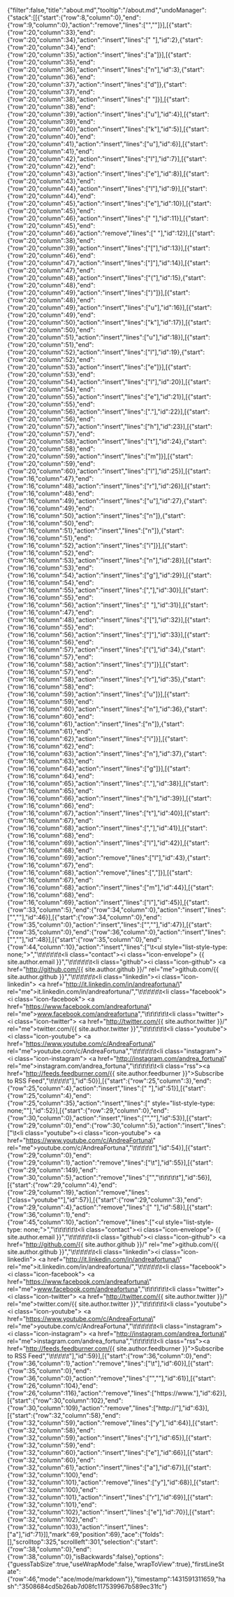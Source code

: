 {"filter":false,"title":"about.md","tooltip":"/about.md","undoManager":{"stack":[[{"start":{"row":8,"column":0},"end":{"row":9,"column":0},"action":"remove","lines":["",""]}],[{"start":{"row":20,"column":33},"end":{"row":20,"column":34},"action":"insert","lines":[" "],"id":2},{"start":{"row":20,"column":34},"end":{"row":20,"column":35},"action":"insert","lines":["a"]}],[{"start":{"row":20,"column":35},"end":{"row":20,"column":36},"action":"insert","lines":["n"],"id":3},{"start":{"row":20,"column":36},"end":{"row":20,"column":37},"action":"insert","lines":["d"]},{"start":{"row":20,"column":37},"end":{"row":20,"column":38},"action":"insert","lines":[" "]}],[{"start":{"row":20,"column":38},"end":{"row":20,"column":39},"action":"insert","lines":["u"],"id":4}],[{"start":{"row":20,"column":39},"end":{"row":20,"column":40},"action":"insert","lines":["k"],"id":5}],[{"start":{"row":20,"column":40},"end":{"row":20,"column":41},"action":"insert","lines":["u"],"id":6}],[{"start":{"row":20,"column":41},"end":{"row":20,"column":42},"action":"insert","lines":["l"],"id":7}],[{"start":{"row":20,"column":42},"end":{"row":20,"column":43},"action":"insert","lines":["e"],"id":8}],[{"start":{"row":20,"column":43},"end":{"row":20,"column":44},"action":"insert","lines":["l"],"id":9}],[{"start":{"row":20,"column":44},"end":{"row":20,"column":45},"action":"insert","lines":["e"],"id":10}],[{"start":{"row":20,"column":45},"end":{"row":20,"column":46},"action":"insert","lines":[" "],"id":11}],[{"start":{"row":20,"column":45},"end":{"row":20,"column":46},"action":"remove","lines":[" "],"id":12}],[{"start":{"row":20,"column":38},"end":{"row":20,"column":39},"action":"insert","lines":["["],"id":13}],[{"start":{"row":20,"column":46},"end":{"row":20,"column":47},"action":"insert","lines":["]"],"id":14}],[{"start":{"row":20,"column":47},"end":{"row":20,"column":48},"action":"insert","lines":["("],"id":15},{"start":{"row":20,"column":48},"end":{"row":20,"column":49},"action":"insert","lines":[")"]}],[{"start":{"row":20,"column":48},"end":{"row":20,"column":49},"action":"insert","lines":["u"],"id":16}],[{"start":{"row":20,"column":49},"end":{"row":20,"column":50},"action":"insert","lines":["k"],"id":17}],[{"start":{"row":20,"column":50},"end":{"row":20,"column":51},"action":"insert","lines":["u"],"id":18}],[{"start":{"row":20,"column":51},"end":{"row":20,"column":52},"action":"insert","lines":["l"],"id":19},{"start":{"row":20,"column":52},"end":{"row":20,"column":53},"action":"insert","lines":["e"]}],[{"start":{"row":20,"column":53},"end":{"row":20,"column":54},"action":"insert","lines":["l"],"id":20}],[{"start":{"row":20,"column":54},"end":{"row":20,"column":55},"action":"insert","lines":["e"],"id":21}],[{"start":{"row":20,"column":55},"end":{"row":20,"column":56},"action":"insert","lines":["."],"id":22}],[{"start":{"row":20,"column":56},"end":{"row":20,"column":57},"action":"insert","lines":["h"],"id":23}],[{"start":{"row":20,"column":57},"end":{"row":20,"column":58},"action":"insert","lines":["t"],"id":24},{"start":{"row":20,"column":58},"end":{"row":20,"column":59},"action":"insert","lines":["m"]}],[{"start":{"row":20,"column":59},"end":{"row":20,"column":60},"action":"insert","lines":["l"],"id":25}],[{"start":{"row":16,"column":47},"end":{"row":16,"column":48},"action":"insert","lines":["r"],"id":26}],[{"start":{"row":16,"column":48},"end":{"row":16,"column":49},"action":"insert","lines":["u"],"id":27},{"start":{"row":16,"column":49},"end":{"row":16,"column":50},"action":"insert","lines":["n"]},{"start":{"row":16,"column":50},"end":{"row":16,"column":51},"action":"insert","lines":["n"]},{"start":{"row":16,"column":51},"end":{"row":16,"column":52},"action":"insert","lines":["i"]}],[{"start":{"row":16,"column":52},"end":{"row":16,"column":53},"action":"insert","lines":["n"],"id":28}],[{"start":{"row":16,"column":53},"end":{"row":16,"column":54},"action":"insert","lines":["g"],"id":29}],[{"start":{"row":16,"column":54},"end":{"row":16,"column":55},"action":"insert","lines":[","],"id":30}],[{"start":{"row":16,"column":55},"end":{"row":16,"column":56},"action":"insert","lines":[" "],"id":31}],[{"start":{"row":16,"column":47},"end":{"row":16,"column":48},"action":"insert","lines":["["],"id":32}],[{"start":{"row":16,"column":55},"end":{"row":16,"column":56},"action":"insert","lines":["]"],"id":33}],[{"start":{"row":16,"column":56},"end":{"row":16,"column":57},"action":"insert","lines":["("],"id":34},{"start":{"row":16,"column":57},"end":{"row":16,"column":58},"action":"insert","lines":[")"]}],[{"start":{"row":16,"column":57},"end":{"row":16,"column":58},"action":"insert","lines":["r"],"id":35},{"start":{"row":16,"column":58},"end":{"row":16,"column":59},"action":"insert","lines":["u"]}],[{"start":{"row":16,"column":59},"end":{"row":16,"column":60},"action":"insert","lines":["n"],"id":36},{"start":{"row":16,"column":60},"end":{"row":16,"column":61},"action":"insert","lines":["n"]},{"start":{"row":16,"column":61},"end":{"row":16,"column":62},"action":"insert","lines":["i"]}],[{"start":{"row":16,"column":62},"end":{"row":16,"column":63},"action":"insert","lines":["n"],"id":37},{"start":{"row":16,"column":63},"end":{"row":16,"column":64},"action":"insert","lines":["g"]}],[{"start":{"row":16,"column":64},"end":{"row":16,"column":65},"action":"insert","lines":["."],"id":38}],[{"start":{"row":16,"column":65},"end":{"row":16,"column":66},"action":"insert","lines":["h"],"id":39}],[{"start":{"row":16,"column":66},"end":{"row":16,"column":67},"action":"insert","lines":["t"],"id":40}],[{"start":{"row":16,"column":67},"end":{"row":16,"column":68},"action":"insert","lines":[","],"id":41}],[{"start":{"row":16,"column":68},"end":{"row":16,"column":69},"action":"insert","lines":["l"],"id":42}],[{"start":{"row":16,"column":68},"end":{"row":16,"column":69},"action":"remove","lines":["l"],"id":43},{"start":{"row":16,"column":67},"end":{"row":16,"column":68},"action":"remove","lines":[","]}],[{"start":{"row":16,"column":67},"end":{"row":16,"column":68},"action":"insert","lines":["m"],"id":44}],[{"start":{"row":16,"column":68},"end":{"row":16,"column":69},"action":"insert","lines":["l"],"id":45}],[{"start":{"row":33,"column":5},"end":{"row":34,"column":0},"action":"insert","lines":["",""],"id":46}],[{"start":{"row":34,"column":0},"end":{"row":35,"column":0},"action":"insert","lines":["",""],"id":47}],[{"start":{"row":35,"column":0},"end":{"row":36,"column":0},"action":"insert","lines":["",""],"id":48}],[{"start":{"row":35,"column":0},"end":{"row":44,"column":10},"action":"insert","lines":["\t<ul style=\"list-style-type: none;\">","\t\t\t\t\t\t<li class=\"contact\"><i class=\"icon-envelope\"></i>&nbsp;{{ site.author.email }}</li>","\t\t\t\t\t\t<li class=\"github\"><i class=\"icon-github\"></i>&nbsp;<a href=\"http://github.com/{{ site.author.github }}/\" rel=\"me\">github.com/{{ site.author.github }}</a></li>","\t\t\t\t\t\t<li class=\"linkedin\"><i class=\"icon-linkedin\"></i>&nbsp;<a href=\"http://it.linkedin.com/in/andreafortuna/\" rel=\"me\">it.linkedin.com/in/andreafortuna/</a></li>","\t\t\t\t\t\t<li class=\"facebook\"><i class=\"icon-facebook\"></i>&nbsp;<a href=\"https://www.facebook.com/andreafortuna\" rel=\"me\">www.facebook.com/andreafortuna</a></li>","\t\t\t\t\t\t<li class=\"twitter\"><i class=\"icon-twitter\"></i>&nbsp;<a href=\"http://twitter.com/{{ site.author.twitter }}/\" rel=\"me\">twitter.com/{{ site.author.twitter }}</a></li>","\t\t\t\t\t\t<li class=\"youtube\"><i class=\"icon-youtube\"></i>&nbsp;<a href=\"https://www.youtube.com/c/AndreaFortuna\" rel=\"me\">youtube.com/c/AndreaFortuna</a></li>","\t\t\t\t\t\t<li class=\"instagram\"><i class=\"icon-instagram\"></i>&nbsp;<a href=\"http://instagram.com/andrea_fortuna\" rel=\"me\">instagram.com/andrea_fortuna</a></li>","\t\t\t\t\t\t<li class=\"rss\"><a href=\"http://feeds.feedburner.com/{{ site.author.feedburner }}\">Subscribe to RSS Feed</a></li>","\t\t\t\t\t</ul>"],"id":50}],[{"start":{"row":25,"column":3},"end":{"row":25,"column":4},"action":"insert","lines":[" "],"id":51}],[{"start":{"row":25,"column":4},"end":{"row":25,"column":35},"action":"insert","lines":[" style=\"list-style-type: none;\""],"id":52}],[{"start":{"row":29,"column":0},"end":{"row":30,"column":0},"action":"insert","lines":["",""],"id":53}],[{"start":{"row":29,"column":0},"end":{"row":30,"column":5},"action":"insert","lines":["\t<li class=\"youtube\"><i class=\"icon-youtube\"></i>&nbsp;<a href=\"https://www.youtube.com/c/AndreaFortuna\" rel=\"me\">youtube.com/c/AndreaFortuna</a></li>","\t\t\t\t\t"],"id":54}],[{"start":{"row":29,"column":0},"end":{"row":29,"column":1},"action":"remove","lines":["\t"],"id":55}],[{"start":{"row":29,"column":149},"end":{"row":30,"column":5},"action":"remove","lines":["","\t\t\t\t\t"],"id":56}],[{"start":{"row":29,"column":4},"end":{"row":29,"column":19},"action":"remove","lines":["class=\"youtube\""],"id":57}],[{"start":{"row":29,"column":3},"end":{"row":29,"column":4},"action":"remove","lines":[" "],"id":58}],[{"start":{"row":36,"column":1},"end":{"row":45,"column":10},"action":"remove","lines":["<ul style=\"list-style-type: none;\">","\t\t\t\t\t\t<li class=\"contact\"><i class=\"icon-envelope\"></i>&nbsp;{{ site.author.email }}</li>","\t\t\t\t\t\t<li class=\"github\"><i class=\"icon-github\"></i>&nbsp;<a href=\"http://github.com/{{ site.author.github }}/\" rel=\"me\">github.com/{{ site.author.github }}</a></li>","\t\t\t\t\t\t<li class=\"linkedin\"><i class=\"icon-linkedin\"></i>&nbsp;<a href=\"http://it.linkedin.com/in/andreafortuna/\" rel=\"me\">it.linkedin.com/in/andreafortuna/</a></li>","\t\t\t\t\t\t<li class=\"facebook\"><i class=\"icon-facebook\"></i>&nbsp;<a href=\"https://www.facebook.com/andreafortuna\" rel=\"me\">www.facebook.com/andreafortuna</a></li>","\t\t\t\t\t\t<li class=\"twitter\"><i class=\"icon-twitter\"></i>&nbsp;<a href=\"http://twitter.com/{{ site.author.twitter }}/\" rel=\"me\">twitter.com/{{ site.author.twitter }}</a></li>","\t\t\t\t\t\t<li class=\"youtube\"><i class=\"icon-youtube\"></i>&nbsp;<a href=\"https://www.youtube.com/c/AndreaFortuna\" rel=\"me\">youtube.com/c/AndreaFortuna</a></li>","\t\t\t\t\t\t<li class=\"instagram\"><i class=\"icon-instagram\"></i>&nbsp;<a href=\"http://instagram.com/andrea_fortuna\" rel=\"me\">instagram.com/andrea_fortuna</a></li>","\t\t\t\t\t\t<li class=\"rss\"><a href=\"http://feeds.feedburner.com/{{ site.author.feedburner }}\">Subscribe to RSS Feed</a></li>","\t\t\t\t\t</ul>"],"id":59}],[{"start":{"row":36,"column":0},"end":{"row":36,"column":1},"action":"remove","lines":["\t"],"id":60}],[{"start":{"row":35,"column":0},"end":{"row":36,"column":0},"action":"remove","lines":["",""],"id":61}],[{"start":{"row":26,"column":104},"end":{"row":26,"column":116},"action":"remove","lines":["https://www."],"id":62}],[{"start":{"row":30,"column":102},"end":{"row":30,"column":109},"action":"remove","lines":["http://"],"id":63}],[{"start":{"row":32,"column":58},"end":{"row":32,"column":59},"action":"remove","lines":["y"],"id":64}],[{"start":{"row":32,"column":58},"end":{"row":32,"column":59},"action":"insert","lines":["r"],"id":65}],[{"start":{"row":32,"column":59},"end":{"row":32,"column":60},"action":"insert","lines":["e"],"id":66}],[{"start":{"row":32,"column":60},"end":{"row":32,"column":61},"action":"insert","lines":["a"],"id":67}],[{"start":{"row":32,"column":100},"end":{"row":32,"column":101},"action":"remove","lines":["y"],"id":68}],[{"start":{"row":32,"column":100},"end":{"row":32,"column":101},"action":"insert","lines":["r"],"id":69}],[{"start":{"row":32,"column":101},"end":{"row":32,"column":102},"action":"insert","lines":["e"],"id":70}],[{"start":{"row":32,"column":102},"end":{"row":32,"column":103},"action":"insert","lines":["a"],"id":71}]],"mark":69,"position":69},"ace":{"folds":[],"scrolltop":325,"scrollleft":301,"selection":{"start":{"row":38,"column":0},"end":{"row":38,"column":0},"isBackwards":false},"options":{"guessTabSize":true,"useWrapMode":false,"wrapToView":true},"firstLineState":{"row":46,"mode":"ace/mode/markdown"}},"timestamp":1431591311659,"hash":"3508684cd5b26ab7d08fc117539967b589ec31fc"}